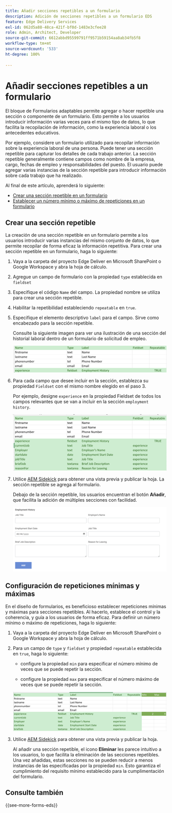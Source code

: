 ```yaml
---
title: Añadir secciones repetibles a un formulario
description: Adición de secciones repetibles a un formulario EDS
feature: Edge Delivery Services
exl-id: 062d5a88-48ca-421f-bf0d-1483e3cfee28
role: Admin, Architect, Developer
source-git-commit: 6612abbd95599791ff9571b59154aa8ab34fb5f8
workflow-type: tm+mt
source-wordcount: '533'
ht-degree: 100%

---
```


# Añadir secciones repetibles a un formulario

El bloque de Formularios adaptables permite agregar o hacer repetible una sección o componente de un formulario. Esto permite a los usuarios introducir información varias veces para el mismo tipo de datos, lo que facilita la recopilación de información, como la experiencia laboral o los antecedentes educativos.

Por ejemplo, considere un formulario utilizado para recopilar información sobre la experiencia laboral de una persona. Puede tener una sección repetible para capturar los detalles de cada trabajo anterior. La sección repetible generalmente contiene campos como nombre de la empresa, cargo, fechas de empleo y responsabilidades del puesto. El usuario puede agregar varias instancias de la sección repetible para introducir información sobre cada trabajo que ha realizado.

Al final de este artículo, aprenderá lo siguiente:

* [Crear una sección repetible en un formulario](#add-repeatable-sections-to-a-form)
* [Establecer un número mínimo o máximo de repeticiones en un formulario](#set-minimum-or-maximum-number-of-repetitions-for-a-repeatable-section)

## Crear una sección repetible

La creación de una sección repetible en un formulario permite a los usuarios introducir varias instancias del mismo conjunto de datos, lo que permite recopilar de forma eficaz la información repetitiva. Para crear una sección repetible en un formulario, haga lo siguiente:

1. Vaya a la carpeta del proyecto Edge Deliver en Microsoft SharePoint o Google Workspace y abra la hoja de cálculo.

1. Agregue un campo de formulario con la propiedad `type` establecida en `fieldset`
1. Especifique el código `Name` del campo. La propiedad nombre se utiliza para crear una sección repetible.
1. Habilitar la repetibilidad estableciendo `repeatable` en `true`.
1. Especifique el elemento descriptivo `label` para el campo. Sirve como encabezado para la sección repetible.

   Consulte la siguiente imagen para ver una ilustración de una sección del historial laboral dentro de un formulario de solicitud de empleo.

   ![](/help/edge/assets/repeatable-section-example-job-application-form.png)

1. Para cada campo que desee incluir en la sección, establezca su propiedad `Fieldset` con el mismo nombre elegido en el paso 3.

   Por ejemplo, designe `experience` en la propiedad Fieldset de todos los campos relevantes que se van a incluir en la sección `employment history`.

   ![ejemplo de un campo de sección repetible y sus propiedades](/help/edge/assets/repeatable-section--mention-fieldset-name-example-job-application-form.png)

1. Utilice [AEM Sidekick](https://www.aem.live/developer/tutorial#preview-and-publish-your-content) para obtener una vista previa y publicar la hoja. La sección repetible se agrega al formulario.

   Debajo de la sección repetible, los usuarios encuentran el botón **Añadir**, que facilita la adición de múltiples secciones con facilidad.

   ![sección repetible, botón Añadir, para agregar varias secciones ](/help/edge/assets/repeatable-section-example.png)


## Configuración de repeticiones mínimas y máximas

En el diseño de formularios, es beneficioso establecer repeticiones mínimas y máximas para secciones repetibles. Al hacerlo, establece el control y la coherencia, y guía a los usuarios de forma eficaz. Para definir un número mínimo o máximo de repeticiones, haga lo siguiente:

1. Vaya a la carpeta del proyecto Edge Deliver en Microsoft SharePoint o Google Workspace y abra la hoja de cálculo.

1. Para un campo de `type` y `fieldset` y propiedad `repeatable` establecida en `true`, haga lo siguiente:

   * configure la propiedad `min` para especificar el número mínimo de veces que se puede repetir la sección.

   * configure la propiedad `max` para especificar el número máximo de veces que se puede repetir la sección.

   ![Establezca la propiedad mín. y máx. para especificar el número de veces que se puede repetir la sección](/help/edge/assets/repeatable-section-set-min-max.png)

1. Utilice [AEM Sidekick](https://www.aem.live/developer/tutorial#preview-and-publish-your-content) para obtener una vista previa y publicar la hoja.

   Al añadir una sección repetible, el icono **Eliminar** les parece intuitivo a los usuarios, lo que facilita la eliminación de las secciones repetibles. Una vez añadidas, estas secciones no se pueden reducir a menos instancias de las especificadas por la propiedad `min`. Esto garantiza el cumplimiento del requisito mínimo establecido para la cumplimentación del formulario.

<!--

For example, consider a form used to collect information from users applying for a loan. . You may have a repeatable section for capturing details of each co-applicant. The repeatable section would typically contain fields such as co-co-applicant

The form allows users to provide personal information, including details of the co-applicants. Users can enter details for co-applicants, with this section being repeatable.

![Repeatable sections in forms](/help/forms/assets/eds-repeatable.png)

## Prerequisites

The [Adaptive Forms Block is enabled](/help/edge/docs/forms/create-forms.md) for your Edge Delivery Services project. 

## Add a repeatable section to a form 

Let's take an example of a loan application form. The form enables users to submit personal information. You can include co-applicant details using repeatable sections, with the option to add a minimum and maximum of three co-applicant sections.

"_You can use a Microsoft Excel file on your SharePoint Site or Google Sheet file on Google Drive to develop a form. Examples in this document are based on a [Microsoft Excel file on your SharePoint Site](https://www.aem.live/docs/setup-customer-SharePoint)._" 


To add repeatable sections in Edge Delivery:

1. [Author a form using Microsoft Excel](#author-form)
2. [Preview and publish the form](#preview-form)

### Author a form using Microsoft Excel {#author-form}

1. Go to your Edge Deliver project folder on Microsoft SharePoint or Google Workspace and open your spreadsheet. For example, open an a spreadsheet named `loan-application.xlsx`.

1. Add a new columns labeled `Repeatable` to the sheet contaning your form fields. By default, the `shared-default` sheet contains the form fields.  

1. Add new columns labeled as `Repeatable`, `Min`, and `Max` in your Microsoft Excel file.
1. Specify the value for the `Repeatable` column as `True` for the fieldset that you want to make repeatable.
1. Specify the values for the `Min` and `Max` columns. The `Min` value represents the minimum number of occurrences for which the panel repeats, while the `Max` value represents the maximum number of occurrences for which the panel repeats.
1. Save your Microsoft Excel file.
     
>[!NOTE]
>
> Here is the [Loan application](/help/forms/assets/loan-application.xlsx) excel sheet for your reference. 

### Preview/Publish the form using your Edge Delivery Service

1. Open or create new document file in a Microsft SharePoint Site to embed the Excel sheet  in it using a `Form Block`. For example, open the `index` file and add a `Form Block`.
2. Open the command prompt, navigate to your AEM Edge Delivery project directory on your local machine, and execute the command as `aem up`.

The form is accessible at `https://localhost:3000`, where clicking the `Add` button adds new repeatable section for entering co-applicant details. You can also delete the repeatable section by clicking the `Delete` button. 

>[!NOTE]
>
> If you encounter a "Page Not Found" error while accessing your form at localhost, add the directory name of the Microsoft SharePoint Site in front of the URL where your form is located. For example, `http://localhost:3000/<dir-name>/`

-->


## Consulte también

{{see-more-forms-eds}}
